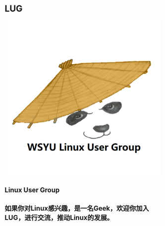 # LUG


![WSYU Linux User Group](https://raw.githubusercontent.com/WSYUTeam/LUG/master/logo_3.png "WSYU Linux User Group")



## Linux User Group

## 如果你对Linux感兴趣，是一名Geek，欢迎你加入LUG，进行交流，推动Linux的发展。


